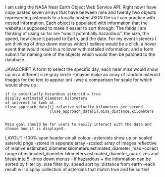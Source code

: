 I am using the NASA Near Earth Object Web Service API. Right now I have copy pasted seven arrays that have between nine and twenty two objects representing asteroids to a locally hosted JSON file so I can practice with nested information. Each object is populated with information that the website is supposed to make it easier to sort through. The fields I am thinking of using so far are “was it potentially hazardous”, the size, the speed, how close it passed to Earth, and the date. For my event listeners I am thinking of drop down menus which I believe would be a click; a hover event that would result in a rollover with detailed information; and a form submit for naming one of the objects which would then be patched to the database.

JAVASCRIPT
    A form to select the specific day, each near miss would show up on a different size gray circle
    -(maybe make an array of random asteroid images for the text to appear on)
    -wse a comparison for scale for which would show up

    if is_potentially_hazardous_asteroid = true
    display estimated_diameter.kilometers
    of interest to look at close_approach_data[i].relative_velocity.kilometers_per_second
                        close_approach_data[i].miss_distance.kilometers


    Main goal should be for users to easily interact with the data and choose how it is displayed.



LAYOUT
-100% span header on alt colour
-asteroids show up on scaled asteroid pngs
    -stored in seperate array
    -scaled: array of images reflective of relative estimated_diameter.kilometers.estimated_diameter_max
        -collect range of estimated_diameter.kilometers.estimated_diameter_max sizes and break into 5
-drop down menus - if hazardous  + the information can be sorted by
    filter by: size
    filter by: speed
    sort by: distance from earth
-each result will display collection of asteroids that match true and be sorted

